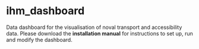# ihm_dashboard
Data dashboard for the visualisation of noval transport and accessibility data. Please download the __installation manual__ for instructions to set up, run and modify the dashboard.
